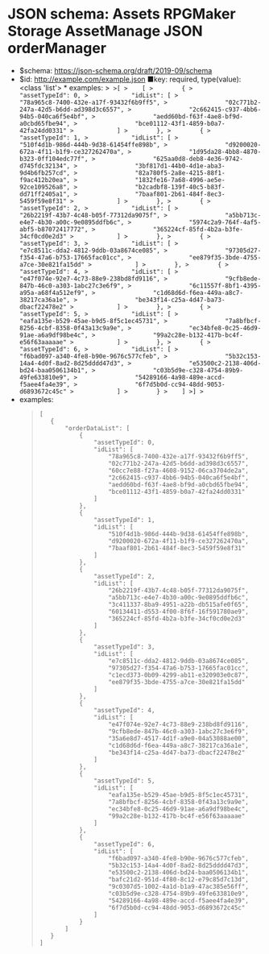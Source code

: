 ﻿# JSON schema: Assets RPGMaker Storage AssetManage JSON orderManager

* $schema: https://json-schema.org/draft/2019-09/schema
* $id: http://example.com/example.json
■key: required, type(value): <class 'list'>
        * examples:
            >```
            >[
            >    [
            >        {
            >            "assetTypeId": 0,
            >            "idList": [
            >                "78a965c8-7400-432e-a17f-93432f6b9ff5",
            >                "02c771b2-247a-42d5-b6dd-ad398d3c6557",
            >                "2c662415-c937-4bb6-94b5-040ca6f5e4bf",
            >                "aedd60bd-f63f-4ae8-bf9d-a0cbd65fbe94",
            >                "bce01112-43f1-4859-b0a7-42fa24dd0331"
            >            ]
            >        },
            >        {
            >            "assetTypeId": 1,
            >            "idList": [
            >                "510f4d1b-986d-444b-9d38-61454ffe898b",
            >                "d9200020-672a-4f11-b1f9-ce327262470a",
            >                "1d95da28-4bb8-4870-b323-0ff104edc77f",
            >                "625aa0d8-deb8-4e36-9742-d745fdc32134",
            >                "3bf817d1-44b0-4d1e-aba3-9d4b6fb257cd",
            >                "82a780f5-2a8e-4215-88f1-f9ac412b20ea",
            >                "1832fe16-7a68-4996-ae5e-92ce109526a8",
            >                "b2cadbf8-139f-40c5-b83f-dd71ff2405a1",
            >                "7baaf801-2b61-484f-8ec3-5459f59e8f31"
            >            ]
            >        },
            >        {
            >            "assetTypeId": 2,
            >            "idList": [
            >                "26b2219f-43b7-4c48-b05f-77312da9075f",
            >                "a5bb713c-e4e7-4b30-a00c-9e0895ddfb6c",
            >                "5974c2a9-764f-4af5-abf5-b87072417772",
            >                "365224cf-85fd-4b2a-b3fe-34cf0cd0e2d3"
            >            ]
            >        },
            >        {
            >            "assetTypeId": 3,
            >            "idList": [
            >                "e7c8511c-dda2-4812-9ddb-03a8674ce085",
            >                "97305d27-f354-47a6-b753-17665fac01cc",
            >                "ee879f35-3bde-4755-a7ce-30e821fa15dd"
            >            ]
            >        },
            >        {
            >            "assetTypeId": 4,
            >            "idList": [
            >                "e47f074e-92e7-4c73-88e9-238bd8fd9116",
            >                "9cfb8ede-847b-46c0-a303-1abc27c3e6f9",
            >                "6c11557f-8bf1-4395-a95a-a68f4a512ef9",
            >                "c1d68d6d-f6ea-449a-a8c7-38217ca36a1e",
            >                "be343f14-c25a-4d47-ba73-dbacf22478e2"
            >            ]
            >        },
            >        {
            >            "assetTypeId": 5,
            >            "idList": [
            >                "eafa135e-b529-45ae-b9d5-8f5c1ec45731",
            >                "7a8bfbcf-8256-4cbf-8358-0f43a13c9a9e",
            >                "ec34bfe8-0c25-46d9-91ae-a6a9df98be4c",
            >                "99a2c28e-b132-417b-bc4f-e56f63aaaaae"
            >            ]
            >        },
            >        {
            >            "assetTypeId": 6,
            >            "idList": [
            >                "f6bad097-a340-4fe8-b90e-9676c577cfeb",
            >                "5b32c153-14a4-4d0f-8ad2-8d25dddd47d3",
            >                "e53500c2-2138-406d-bd24-baa0506134b1",
            >                "c03b5d9e-c328-4754-89b9-49fe633810e9",
            >                "54289166-4a98-489e-accd-f5aee4fa4e39",
            >                "6f7d5b0d-cc94-48dd-9053-d6893672c45c"
            >            ]
            >        }
            >    ]
            >]
            >```
* examples:
    >```
    >[
    >    {
    >        "orderDataList": [
    >            {
    >                "assetTypeId": 0,
    >                "idList": [
    >                    "78a965c8-7400-432e-a17f-93432f6b9ff5",
    >                    "02c771b2-247a-42d5-b6dd-ad398d3c6557",
    >                    "60cc7e88-f27a-4608-9152-06ca3704de2a",
    >                    "2c662415-c937-4bb6-94b5-040ca6f5e4bf",
    >                    "aedd60bd-f63f-4ae8-bf9d-a0cbd65fbe94",
    >                    "bce01112-43f1-4859-b0a7-42fa24dd0331"
    >                ]
    >            },
    >            {
    >                "assetTypeId": 1,
    >                "idList": [
    >                    "510f4d1b-986d-444b-9d38-61454ffe898b",
    >                    "d9200020-672a-4f11-b1f9-ce327262470a",
    >                    "7baaf801-2b61-484f-8ec3-5459f59e8f31"
    >                ]
    >            },
    >            {
    >                "assetTypeId": 2,
    >                "idList": [
    >                    "26b2219f-43b7-4c48-b05f-77312da9075f",
    >                    "a5bb713c-e4e7-4b30-a00c-9e0895ddfb6c",
    >                    "3c411337-8ba9-4951-a22b-db515afe0f65",
    >                    "60134411-d553-4f00-8f6f-16f591780ae9",
    >                    "365224cf-85fd-4b2a-b3fe-34cf0cd0e2d3"
    >                ]
    >            },
    >            {
    >                "assetTypeId": 3,
    >                "idList": [
    >                    "e7c8511c-dda2-4812-9ddb-03a8674ce085",
    >                    "97305d27-f354-47a6-b753-17665fac01cc",
    >                    "c1ecd373-0b09-4299-ab11-e320903e0c87",
    >                    "ee879f35-3bde-4755-a7ce-30e821fa15dd"
    >                ]
    >            },
    >            {
    >                "assetTypeId": 4,
    >                "idList": [
    >                    "e47f074e-92e7-4c73-88e9-238bd8fd9116",
    >                    "9cfb8ede-847b-46c0-a303-1abc27c3e6f9",
    >                    "35a6e8d7-4517-4d1f-a9e0-04a53088ae00",
    >                    "c1d68d6d-f6ea-449a-a8c7-38217ca36a1e",
    >                    "be343f14-c25a-4d47-ba73-dbacf22478e2"
    >                ]
    >            },
    >            {
    >                "assetTypeId": 5,
    >                "idList": [
    >                    "eafa135e-b529-45ae-b9d5-8f5c1ec45731",
    >                    "7a8bfbcf-8256-4cbf-8358-0f43a13c9a9e",
    >                    "ec34bfe8-0c25-46d9-91ae-a6a9df98be4c",
    >                    "99a2c28e-b132-417b-bc4f-e56f63aaaaae"
    >                ]
    >            },
    >            {
    >                "assetTypeId": 6,
    >                "idList": [
    >                    "f6bad097-a340-4fe8-b90e-9676c577cfeb",
    >                    "5b32c153-14a4-4d0f-8ad2-8d25dddd47d3",
    >                    "e53500c2-2138-406d-bd24-baa0506134b1",
    >                    "bafc21d2-951d-4f80-8c12-e79c85d7c13d",
    >                    "9c0307d5-1002-4a1d-b1a9-47ac385e56ff",
    >                    "c03b5d9e-c328-4754-89b9-49fe633810e9",
    >                    "54289166-4a98-489e-accd-f5aee4fa4e39",
    >                    "6f7d5b0d-cc94-48dd-9053-d6893672c45c"
    >                ]
    >            }
    >        ]
    >    }
    >]
    >```
